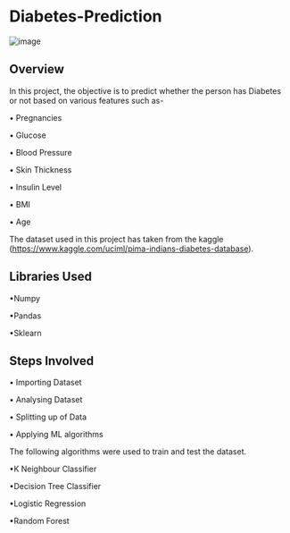 # Diabetes-Prediction
![image](https://user-images.githubusercontent.com/90233908/132739874-14dd78d9-455a-4ab9-be3f-ba752af9e07c.png)
## Overview
In this project, the objective is to predict whether the person has Diabetes or not 
based on various features such as-

•	Pregnancies

•	Glucose

•	Blood Pressure

•	Skin Thickness

•	Insulin Level

•	BMI

•	Age

The dataset used in this project has taken from the kaggle (https://www.kaggle.com/uciml/pima-indians-diabetes-database).

## Libraries Used
•Numpy

•Pandas

•Sklearn


## Steps Involved

•	Importing Dataset

•	Analysing Dataset

•	Splitting up of Data

•	Applying ML algorithms

The following algorithms were used to train and test the dataset.

•K Neighbour Classifier

•Decision Tree Classifier

•Logistic Regression

•Random Forest
